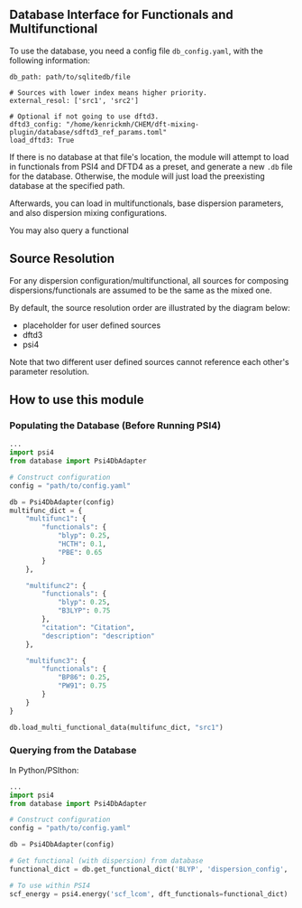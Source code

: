 Database Interface for Functionals and Multifunctional
---

To use the database, you need a config file `db_config.yaml`, with the following information:
```
db_path: path/to/sqlitedb/file

# Sources with lower index means higher priority.
external_resol: ['src1', 'src2']

# Optional if not going to use dftd3.
dftd3_config: "/home/kenrickmh/CHEM/dft-mixing-plugin/database/sdftd3_ref_params.toml"
load_dftd3: True
```

If there is no database at that file's location, the module will attempt to load in functionals from PSI4 and DFTD4 as a preset, and generate a new `.db` file for the database. Otherwise, the module
will just load the preexisting database at the specified path.

Afterwards, you can load in multifunctionals, base dispersion parameters, and also dispersion mixing configurations. 

You may also query a functional 


Source Resolution
---
For any dispersion configuration/multifunctional, all sources
for composing dispersions/functionals are assumed to be the same 
as the mixed one.

By default, the source resolution order are illustrated by the diagram below:
- placeholder for user defined sources
- dftd3
- psi4 

Note that two different user defined sources cannot reference each other's parameter resolution.


How to use this module
---

### Populating the Database (Before Running PSI4)
```python
...
import psi4
from database import Psi4DbAdapter

# Construct configuration
config = "path/to/config.yaml"

db = Psi4DbAdapter(config)
multifunc_dict = {
    "multifunc1": {
        "functionals": {
            "blyp": 0.25,
            "HCTH": 0.1,
            "PBE": 0.65
        }  
    },

    "multifunc2": {
        "functionals": {
            "blyp": 0.25,
            "B3LYP": 0.75
        },
        "citation": "Citation",
        "description": "description"
    },

    "multifunc3": {
        "functionals": {
            "BP86": 0.25,
            "PW91": 0.75
        }
    }    
}

db.load_multi_functional_data(multifunc_dict, "src1")
```



### Querying from the Database

In Python/PSIthon:
```python
...
import psi4
from database import Psi4DbAdapter

# Construct configuration
config = "path/to/config.yaml"

db = Psi4DbAdapter(config)

# Get functional (with dispersion) from database
functional_dict = db.get_functional_dict('BLYP', 'dispersion_config', 'func_source', 'disp_source')

# To use within PSI4
scf_energy = psi4.energy('scf_lcom', dft_functionals=functional_dict)
```

